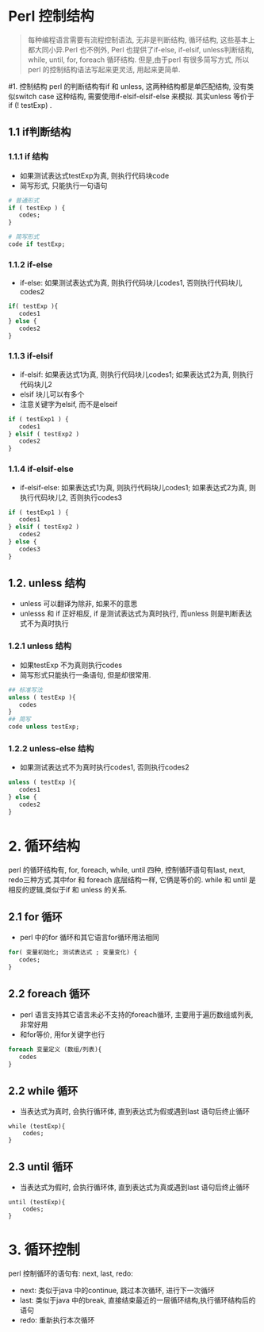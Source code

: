 # Perl 控制结构
> 每种编程语言需要有流程控制语法, 无非是判断结构, 循环结构, 这些基本上都大同小异.Perl 也不例外, Perl 也提供了if-else, if-elsif, unless判断结构, while, until, for, foreach 循环结构. 但是,由于perl 有很多简写方式, 所以perl 的控制结构语法写起来更灵活, 用起来更简单.

#1. 控制结构
perl 的判断结构有if 和 unless, 这两种结构都是单匹配结构, 没有类似switch case 这种结构, 需要使用if-elsif-elsif-else 来模拟. 其实unless 等价于 if (! testExp) .

## 1.1 if判断结构

### 1.1.1 if 结构
* 如果测试表达式testExp为真, 则执行代码块code
* 简写形式, 只能执行一句语句

```perl
# 普通形式
if ( testExp ) {
   codes;
}

# 简写形式
code if testExp;

```

### 1.1.2 if-else
* if-else: 如果测试表达式为真, 则执行代码块儿codes1, 否则执行代码块儿codes2
```perl
if( testExp ){
   codes1
} else {
   codes2
}
```

### 1.1.3 if-elsif
* if-elsif: 如果表达式1为真, 则执行代码块儿codes1; 如果表达式2为真, 则执行代码块儿2
* elsif 块儿可以有多个
* 注意关键字为elsif, 而不是elseif

```perl
if ( testExp1 ) {
   codes1
} elsif ( testExp2 )
   codes2
}
```

### 1.1.4 if-elsif-else
* if-elsif-else: 如果表达式1为真, 则执行代码块儿codes1; 如果表达式2为真, 则执行代码块儿2, 否则执行codes3

```perl
if ( testExp1 ) {
   codes1
} elsif ( testExp2 )
   codes2
} else {
   codes3
}
```

## 1.2. unless 结构
* unless 可以翻译为除非, 如果不的意思
* unlesss 和 if 正好相反, if 是测试表达式为真时执行, 而unless 则是判断表达式不为真时执行

### 1.2.1 unless 结构
* 如果testExp 不为真则执行codes
* 简写形式只能执行一条语句, 但是却很常用.
```perl
## 标准写法
unless ( testExp ){
   codes
}
## 简写
code unless testExp;
```

### 1.2.2 unless-else 结构
* 如果测试表达式不为真时执行codes1, 否则执行codes2

```perl
unless ( testExp ){
   codes1
} else {
   codes2
}

```

# 2. 循环结构
perl 的循环结构有, for, foreach, while, until 四种, 控制循环语句有last, next, redo三种方式.其中for 和 foreach 底层结构一样, 它俩是等价的. while 和 until 是相反的逻辑,类似于if 和 unless 的关系.

## 2.1 for 循环
* perl 中的for 循环和其它语言for循环用法相同

```perl
for( 变量初始化; 测试表达式 ; 变量变化) {
   codes;
}
```

## 2.2 foreach 循环
* perl 语言支持其它语言未必不支持的foreach循环, 主要用于遍历数组或列表, 非常好用
* 和for等价, 用for关键字也行

```perl
foreach 变量定义 (数组/列表){
   codes
}
```

## 2.2 while 循环
* 当表达式为真时, 会执行循环体, 直到表达式为假或遇到last 语句后终止循环

```
while (testExp){
    codes;
}
```

## 2.3 until 循环
* 当表达式为假时, 会执行循环体, 直到表达式为真或遇到last 语句后终止循环

```
until (testExp){
    codes;
}
```

# 3. 循环控制
perl 控制循环的语句有: next, last, redo:
* next: 类似于java 中的continue, 跳过本次循环, 进行下一次循环
* last: 类似于java 中的break, 直接结束最近的一层循环结构,执行循环结构后的语句
* redo: 重新执行本次循环








